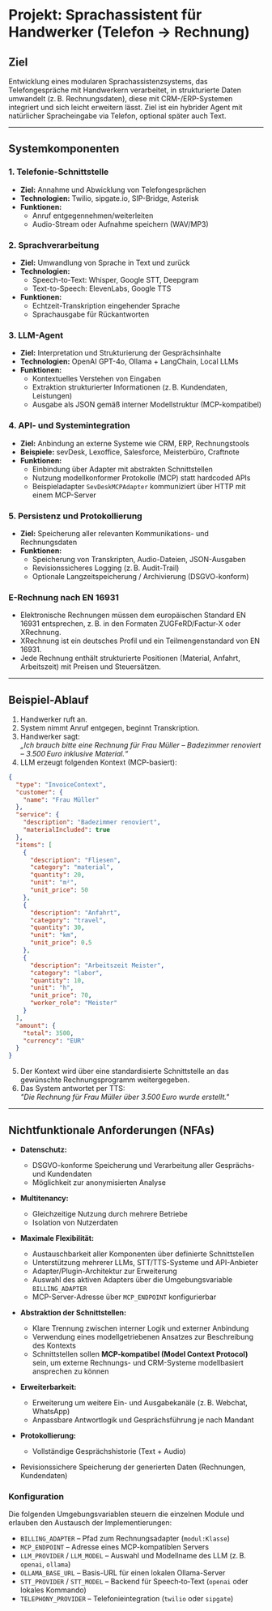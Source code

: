 # Projekt: Sprachassistent für Handwerker (Telefon → Rechnung)

## Ziel
Entwicklung eines modularen Sprachassistenzsystems, das Telefongespräche mit Handwerkern verarbeitet, in strukturierte Daten umwandelt (z. B. Rechnungsdaten), diese mit CRM-/ERP-Systemen integriert und sich leicht erweitern lässt. Ziel ist ein hybrider Agent mit natürlicher Spracheingabe via Telefon, optional später auch Text.

---

## Systemkomponenten

### 1. Telefonie-Schnittstelle
- **Ziel:** Annahme und Abwicklung von Telefongesprächen
- **Technologien:** Twilio, sipgate.io, SIP-Bridge, Asterisk
- **Funktionen:**
  - Anruf entgegennehmen/weiterleiten
  - Audio-Stream oder Aufnahme speichern (WAV/MP3)

### 2. Sprachverarbeitung
- **Ziel:** Umwandlung von Sprache in Text und zurück
- **Technologien:** 
  - Speech-to-Text: Whisper, Google STT, Deepgram
  - Text-to-Speech: ElevenLabs, Google TTS
- **Funktionen:**
  - Echtzeit-Transkription eingehender Sprache
  - Sprachausgabe für Rückantworten

### 3. LLM-Agent
- **Ziel:** Interpretation und Strukturierung der Gesprächsinhalte
- **Technologien:** OpenAI GPT-4o, Ollama + LangChain, Local LLMs
- **Funktionen:**
  - Kontextuelles Verstehen von Eingaben
  - Extraktion strukturierter Informationen (z. B. Kundendaten, Leistungen)
  - Ausgabe als JSON gemäß interner Modellstruktur (MCP-kompatibel)

### 4. API- und Systemintegration
- **Ziel:** Anbindung an externe Systeme wie CRM, ERP, Rechnungstools
- **Beispiele:** sevDesk, Lexoffice, Salesforce, Meisterbüro, Craftnote
- **Funktionen:**
  - Einbindung über Adapter mit abstrakten Schnittstellen
  - Nutzung modellkonformer Protokolle (MCP) statt hardcoded APIs
  - Beispieladapter `SevDeskMCPAdapter` kommuniziert über HTTP mit einem MCP-Server

### 5. Persistenz und Protokollierung
- **Ziel:** Speicherung aller relevanten Kommunikations- und Rechnungsdaten
- **Funktionen:**
  - Speicherung von Transkripten, Audio-Dateien, JSON-Ausgaben
  - Revisionssicheres Logging (z. B. Audit-Trail)
  - Optionale Langzeitspeicherung / Archivierung (DSGVO-konform)

### E-Rechnung nach EN 16931
- Elektronische Rechnungen müssen dem europäischen Standard EN 16931 entsprechen, z. B. in den Formaten ZUGFeRD/Factur-X oder XRechnung.
- XRechnung ist ein deutsches Profil und ein Teilmengenstandard von EN 16931.
- Jede Rechnung enthält strukturierte Positionen (Material, Anfahrt, Arbeitszeit) mit Preisen und Steuersätzen.

---

## Beispiel-Ablauf

1. Handwerker ruft an.
2. System nimmt Anruf entgegen, beginnt Transkription.
3. Handwerker sagt:  
   _„Ich brauch bitte eine Rechnung für Frau Müller – Badezimmer renoviert – 3.500 Euro inklusive Material.“_
4. LLM erzeugt folgenden Kontext (MCP-basiert):

```json
{
  "type": "InvoiceContext",
  "customer": {
    "name": "Frau Müller"
  },
  "service": {
    "description": "Badezimmer renoviert",
    "materialIncluded": true
  },
  "items": [
    {
      "description": "Fliesen",
      "category": "material",
      "quantity": 20,
      "unit": "m²",
      "unit_price": 50
    },
    {
      "description": "Anfahrt",
      "category": "travel",
      "quantity": 30,
      "unit": "km",
      "unit_price": 0.5
    },
    {
      "description": "Arbeitszeit Meister",
      "category": "labor",
      "quantity": 10,
      "unit": "h",
      "unit_price": 70,
      "worker_role": "Meister"
    }
  ],
  "amount": {
    "total": 3500,
    "currency": "EUR"
  }
}
```

5. Der Kontext wird über eine standardisierte Schnittstelle an das gewünschte Rechnungsprogramm weitergegeben.  
6. Das System antwortet per TTS:  
   _"Die Rechnung für Frau Müller über 3.500 Euro wurde erstellt."_

---

## Nichtfunktionale Anforderungen (NFAs)

- **Datenschutz:**  
  - DSGVO-konforme Speicherung und Verarbeitung aller Gesprächs- und Kundendaten  
  - Möglichkeit zur anonymisierten Analyse

- **Multitenancy:**  
  - Gleichzeitige Nutzung durch mehrere Betriebe  
  - Isolation von Nutzerdaten

- **Maximale Flexibilität:**  
  - Austauschbarkeit aller Komponenten über definierte Schnittstellen  
  - Unterstützung mehrerer LLMs, STT/TTS-Systeme und API-Anbieter  
  - Adapter/Plugin-Architektur zur Erweiterung
  - Auswahl des aktiven Adapters über die Umgebungsvariable `BILLING_ADAPTER`
  - MCP-Server-Adresse über `MCP_ENDPOINT` konfigurierbar

- **Abstraktion der Schnittstellen:**  
  - Klare Trennung zwischen interner Logik und externer Anbindung  
  - Verwendung eines modellgetriebenen Ansatzes zur Beschreibung des Kontexts  
  - Schnittstellen sollen **MCP-kompatibel (Model Context Protocol)** sein, um externe Rechnungs- und CRM-Systeme modellbasiert ansprechen zu können

- **Erweiterbarkeit:**  
  - Erweiterung um weitere Ein- und Ausgabekanäle (z. B. Webchat, WhatsApp)  
  - Anpassbare Antwortlogik und Gesprächsführung je nach Mandant

- **Protokollierung:**  
  - Vollständige Gesprächshistorie (Text + Audio)  
- Revisionssichere Speicherung der generierten Daten (Rechnungen, Kundendaten)

### Konfiguration
Die folgenden Umgebungsvariablen steuern die einzelnen Module und erlauben den
Austausch der Implementierungen:

- `BILLING_ADAPTER` – Pfad zum Rechnungsadapter (`modul:Klasse`)
- `MCP_ENDPOINT` – Adresse eines MCP-kompatiblen Servers
- `LLM_PROVIDER` / `LLM_MODEL` – Auswahl und Modellname des LLM (z. B. `openai`,
  `ollama`)
- `OLLAMA_BASE_URL` – Basis-URL für einen lokalen Ollama-Server
- `STT_PROVIDER` / `STT_MODEL` – Backend für Speech‑to‑Text (`openai` oder
  lokales Kommando)
- `TELEPHONY_PROVIDER` – Telefonieintegration (`twilio` oder `sipgate`)
